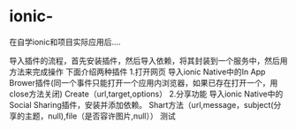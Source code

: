 # ionic-
在自学ionic和项目实际应用后....


导入插件的流程，首先安装插件，然后导入依赖，将其封装到一个服务中，然后用方法来完成操作
下面介绍两种插件
1.打开网页
导入ionic Native中的In App Brower插件(同一个事件只能打开一个应用内浏览器，如果已存在打开一个，用close方法关闭)
Create（url,target,options）
2.分享功能 
导入ionic Native中的Social Sharing插件，安装并添加依赖。
Shart方法（url,message，subject(分享的主题，null),file（是否容许图片,null））
测试
